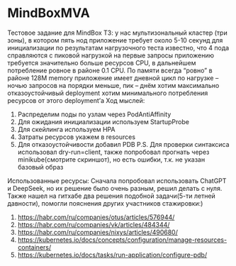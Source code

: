 # MindBoxMVA
Тестовое задание для MindBox
ТЗ:
у нас мультизональный кластер (три зоны), в котором пять нод
приложение требует около 5-10 секунд для инициализации
по результатам нагрузочного теста известно, что 4 пода справляются с пиковой нагрузкой
на первые запросы приложению требуется значительно больше ресурсов CPU, в дальнейшем потребление ровное в районе 0.1 CPU. По памяти всегда “ровно” в районе 128M memory
приложение имеет дневной цикл по нагрузке – ночью запросов на порядки меньше, пик – днём
хотим максимально отказоустойчивый deployment
хотим минимального потребления ресурсов от этого deployment’а
Ход мыслей: 
1) Распределим поды по узлам через PodAntiAffinity
2) Для ожидания инициализации используем StartupProbe
3) Для скейлинга используем HPA
4) Затраты ресурсов укажем в resources
5) Для отказоустойчивости добавил PDB
P.S. Для проверки синтаксиса использовал dry-run=client, также попробовал прогнать через minikube(смотрите скриншот), но есть ошибки, т.к. не указан базовый образ

Использованные ресурсы:
Сначала попробовал использовать ChatGPT и DeepSeek, но их решение было очень разным, решил делать с нуля. Также нашел на гитхабе два решения подобной задачи(5-ти летней давности), помогли пояснения других участников стажировки:)
1) https://habr.com/ru/companies/otus/articles/576944/
2) https://habr.com/ru/companies/vk/articles/484344/
3) https://habr.com/ru/companies/nixys/articles/490680/
4) https://kubernetes.io/docs/concepts/configuration/manage-resources-containers/
5) https://kubernetes.io/docs/tasks/run-application/configure-pdb/
